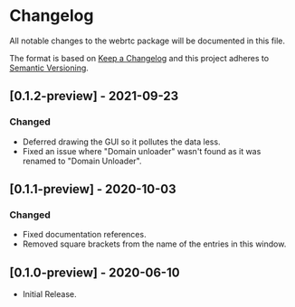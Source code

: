 # Changelog
All notable changes to the webrtc package will be documented in this file.

The format is based on [Keep a Changelog](http://keepachangelog.com/en/1.0.0/)
and this project adheres to [Semantic Versioning](http://semver.org/spec/v2.0.0.html).

## [0.1.2-preview] - 2021-09-23
### Changed
- Deferred drawing the GUI so it pollutes the data less.
- Fixed an issue where "Domain unloader" wasn't found as it was renamed to "Domain Unloader".

## [0.1.1-preview] - 2020-10-03
### Changed
- Fixed documentation references.
- Removed square brackets from the name of the entries in this window.


## [0.1.0-preview] - 2020-06-10
- Initial Release.